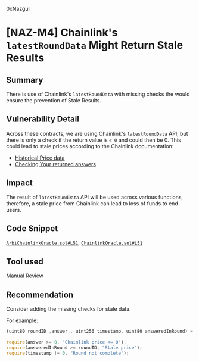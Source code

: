 0xNazgul
# [NAZ-M4] Chainlink's `latestRoundData` Might Return Stale Results

## Summary
There is use of Chainlink's `latestRoundData` with missing checks the would ensure the prevention of Stale Results.

## Vulnerability Detail
Across these contracts, we are using Chainlink's `latestRoundData` API, but there is only a check if the return value is `< 0` and could then be 0. This could lead to stale prices according to the Chainlink documentation:

* [Historical Price data](https://docs.chain.link/docs/historical-price-data/#historical-rounds)
* [Checking Your returned answers](https://docs.chain.link/docs/faq/#how-can-i-check-if-the-answer-to-a-round-is-being-carried-over-from-a-previous-round)

## Impact
The result of `latestRoundData` API will be used across various functions, therefore, a stale price from Chainlink can lead to loss of funds to end-users.

## Code Snippet
[`ArbiChainlinkOracle.sol#L51`](https://github.com/sherlock-audit/2022-08-sentiment-0xNazgul/blob/main/oracle/src/chainlink/ArbiChainlinkOracle.sol#L51), [`ChainlinkOracle.sol#L51`](https://github.com/sherlock-audit/2022-08-sentiment-0xNazgul/blob/main/oracle/src/chainlink/ChainlinkOracle.sol#L51)

## Tool used
Manual Review

## Recommendation
Consider adding the missing checks for stale data.

For example:
```js
(uint80 roundID ,answer,, uint256 timestamp, uint80 answeredInRound) = AggregatorV3Interface(chainLinkAggregatorMap[underlying]).latestRoundData();

require(answer >= 0, "Chainlink price <= 0"); 
require(answeredInRound >= roundID, "Stale price");
require(timestamp != 0, "Round not complete");
```